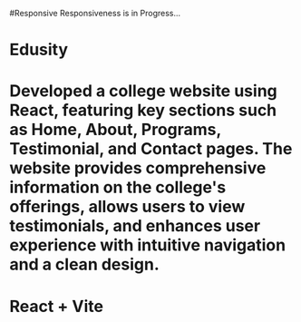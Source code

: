 #Responsive
Responsiveness is in Progress...

# Edusity
Developed a college website using React, featuring key sections such as Home, About, Programs, Testimonial, and Contact pages. The website provides comprehensive information on the college's offerings, allows users to view testimonials, and enhances user experience with intuitive navigation and a clean design.
=======
# React + Vite
